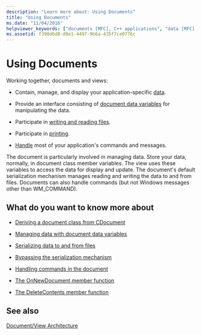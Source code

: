 ```yaml
---
description: "Learn more about: Using Documents"
title: "Using Documents"
ms.date: "11/04/2016"
helpviewer_keywords: ["documents [MFC], C++ applications", "data [MFC], reading", "documents [MFC]", "files [MFC], writing to", "data [MFC], documents", "files [MFC]", "views [MFC], C++ applications", "document/view architecture [MFC], documents", "reading data [MFC], documents and views", "printing [MFC], documents", "writing to files [MFC]"]
ms.assetid: f390d6d8-d0e1-4497-9b6a-435f7ce0776c
---
```

# Using Documents

Working together, documents and views:

- Contain, manage, and display your application-specific [data](../mfc/managing-data-with-document-data-variables.md).

- Provide an interface consisting of [document data variables](../mfc/managing-data-with-document-data-variables.md) for manipulating the data.

- Participate in [writing and reading files](../mfc/serializing-data-to-and-from-files.md).

- Participate in [printing](../mfc/role-of-the-view-in-printing.md).

- [Handle](../mfc/handling-commands-in-the-document.md) most of your application's commands and messages.

The document is particularly involved in managing data. Store your data, normally, in document class member variables. The view uses these variables to access the data for display and update. The document's default serialization mechanism manages reading and writing the data to and from files. Documents can also handle commands (but not Windows messages other than WM_COMMAND).

## What do you want to know more about

- [Deriving a document class from CDocument](../mfc/deriving-a-document-class-from-cdocument.md)

- [Managing data with document data variables](../mfc/managing-data-with-document-data-variables.md)

- [Serializing data to and from files](../mfc/serializing-data-to-and-from-files.md)

- [Bypassing the serialization mechanism](../mfc/bypassing-the-serialization-mechanism.md)

- [Handling commands in the document](../mfc/handling-commands-in-the-document.md)

- [The OnNewDocument member function](../mfc/reference/cdocument-class.md#onnewdocument)

- [The DeleteContents member function](../mfc/reference/cdocument-class.md#deletecontents)

## See also

[Document/View Architecture](../mfc/document-view-architecture.md)

